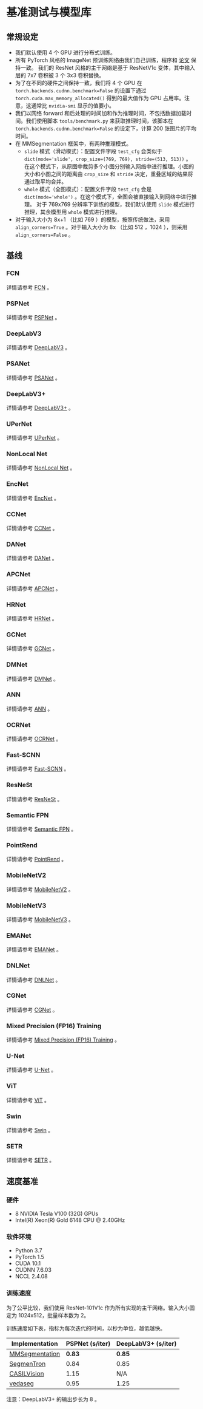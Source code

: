 # 基准测试与模型库

## 常规设定

* 我们默认使用 4 个 GPU 进行分布式训练。
* 所有 PyTorch 风格的 ImageNet 预训练网络由我们自己训练，程序和 [论文](https://arxiv.org/pdf/1812.01187.pdf) 保持一致。
  我们的 ResNet 风格的主干网络是基于 ResNetV1c 变体，其中输入层的 7x7 卷积被 3 个 3x3 卷积替换。
* 为了在不同的硬件之间保持一致，我们将 4 个 GPU 在 `torch.backends.cudnn.benchmark=False` 的设置下通过`torch.cuda.max_memory_allocated()` 得到的最大值作为 GPU 占用率。注意，这通常比 `nvidia-smi` 显示的值要小。
* 我们以网络 forward 和后处理的时间加和作为推理时间，不包括数据加载时间。我们使用脚本 `tools/benchmark.py` 来获取推理时间，该脚本在 `torch.backends.cudnn.benchmark=False` 的设定下，计算 200 张图片的平均时间。
* 在 MMSegmentation 框架中，有两种推理模式。
  * `slide` 模式（滑动模式）：配置文件字段 `test_cfg` 会类似于 `dict(mode='slide', crop_size=(769, 769), stride=(513, 513))` 。
    在这个模式下，从原图中裁剪多个小图分别输入网络中进行推理。小图的大小和小图之间的距离由 `crop_size` 和 `stride` 决定，重叠区域的结果将通过取平均合并。
  * `whole` 模式（全图模式）：配置文件字段 `test_cfg` 会是 `dict(mode='whole')` 。在这个模式下，全图会被直接输入到网络中进行推理。
    对于 769x769 分辨率下训练的模型，我们默认使用 `slide` 模式进行推理，其余模型用 `whole` 模式进行推理。
* 对于输入大小为 8x+1 （比如 769 ）的模型，按照传统做法，采用 `align_corners=True` 。对于输入大小为 8x （比如 512 ，1024 ），则采用 `align_corners=False` 。

## 基线

### FCN

详情请参考 [FCN](https://github.com/open-mmlab/mmsegmentation/blob/master/configs/fcn) 。

### PSPNet

详情请参考 [PSPNet](https://github.com/open-mmlab/mmsegmentation/blob/master/configs/pspnet) 。

### DeepLabV3

详情请参考 [DeepLabV3](https://github.com/open-mmlab/mmsegmentation/blob/master/configs/deeplabv3) 。

### PSANet

详情请参考 [PSANet](https://github.com/open-mmlab/mmsegmentation/blob/master/configs/psanet) 。

### DeepLabV3+

详情请参考 [DeepLabV3+](https://github.com/open-mmlab/mmsegmentation/blob/master/configs/deeplabv3plus) 。

### UPerNet

详情请参考 [UPerNet](https://github.com/open-mmlab/mmsegmentation/blob/master/configs/upernet) 。

### NonLocal Net

详情请参考 [NonLocal Net](https://github.com/open-mmlab/mmsegmentation/blob/master/configs/nlnet) 。

### EncNet

详情请参考 [EncNet](https://github.com/open-mmlab/mmsegmentation/blob/master/configs/encnet) 。

### CCNet

详情请参考 [CCNet](https://github.com/open-mmlab/mmsegmentation/blob/master/configs/ccnet) 。

### DANet

详情请参考 [DANet](https://github.com/open-mmlab/mmsegmentation/blob/master/configs/danet) 。

### APCNet

详情请参考 [APCNet](https://github.com/open-mmlab/mmsegmentation/blob/master/configs/apcnet) 。

### HRNet

详情请参考 [HRNet](https://github.com/open-mmlab/mmsegmentation/blob/master/configs/hrnet) 。

### GCNet

详情请参考 [GCNet](https://github.com/open-mmlab/mmsegmentation/blob/master/configs/gcnet) 。

### DMNet

详情请参考 [DMNet](https://github.com/open-mmlab/mmsegmentation/blob/master/configs/dmnet) 。

### ANN

详情请参考 [ANN](https://github.com/open-mmlab/mmsegmentation/blob/master/configs/ann) 。

### OCRNet

详情请参考 [OCRNet](https://github.com/open-mmlab/mmsegmentation/blob/master/configs/ocrnet) 。

### Fast-SCNN

详情请参考 [Fast-SCNN](https://github.com/open-mmlab/mmsegmentation/blob/master/configs/fastscnn) 。

### ResNeSt

详情请参考 [ResNeSt](https://github.com/open-mmlab/mmsegmentation/blob/master/configs/resnest) 。

### Semantic FPN

详情请参考 [Semantic FPN](https://github.com/open-mmlab/mmsegmentation/blob/master/configs/semfpn) 。

### PointRend

详情请参考 [PointRend](https://github.com/open-mmlab/mmsegmentation/blob/master/configs/point_rend) 。

### MobileNetV2

详情请参考 [MobileNetV2](https://github.com/open-mmlab/mmsegmentation/blob/master/configs/mobilenet_v2) 。

### MobileNetV3

详情请参考 [MobileNetV3](https://github.com/open-mmlab/mmsegmentation/blob/master/configs/mobilenet_v3) 。

### EMANet

详情请参考 [EMANet](https://github.com/open-mmlab/mmsegmentation/blob/master/configs/emanet) 。

### DNLNet

详情请参考 [DNLNet](https://github.com/open-mmlab/mmsegmentation/blob/master/configs/dnlnet) 。

### CGNet

详情请参考 [CGNet](https://github.com/open-mmlab/mmsegmentation/blob/master/configs/cgnet) 。

### Mixed Precision (FP16) Training

详情请参考 [Mixed Precision (FP16) Training](https://github.com/open-mmlab/mmsegmentation/blob/master/configs/fp16/README.md) 。

### U-Net

详情请参考 [U-Net](https://github.com/open-mmlab/mmsegmentation/blob/master/configs/unet/README.md) 。

### ViT

详情请参考 [ViT](https://github.com/open-mmlab/mmsegmentation/blob/master/configs/vit/README.md) 。

### Swin

详情请参考 [Swin](https://github.com/open-mmlab/mmsegmentation/blob/master/configs/swin/README.md) 。

### SETR

详情请参考 [SETR](https://github.com/open-mmlab/mmsegmentation/blob/master/configs/setr/README.md) 。

## 速度基准

### 硬件

* 8 NVIDIA Tesla V100 (32G) GPUs
* Intel(R) Xeon(R) Gold 6148 CPU @ 2.40GHz

### 软件环境

* Python 3.7
* PyTorch 1.5
* CUDA 10.1
* CUDNN 7.6.03
* NCCL 2.4.08

### 训练速度

为了公平比较，我们使用 ResNet-101V1c 作为所有实现的主干网络。输入大小固定为 1024x512，批量样本数为 2。

训练速度如下表，指标为每次迭代的时间，以秒为单位，越低越快。

| Implementation | PSPNet (s/iter) | DeepLabV3+ (s/iter) |
|----------------|-----------------|---------------------|
| [MMSegmentation](https://github.com/open-mmlab/mmsegmentation)              | **0.83**       | **0.85**   |
| [SegmenTron](https://github.com/LikeLy-Journey/SegmenTron)                  | 0.84           | 0.85       |
| [CASILVision](https://github.com/CSAILVision/semantic-segmentation-pytorch) | 1.15           | N/A          |
| [vedaseg](https://github.com/Media-Smart/vedaseg)                           | 0.95           | 1.25       |

注意：DeepLabV3+ 的输出步长为 8 。

